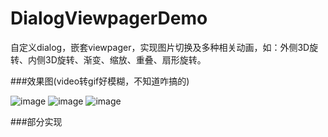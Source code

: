 # DialogViewpagerDemo
自定义dialog，嵌套viewpager，实现图片切换及多种相关动画，如：外侧3D旋转、内侧3D旋转、渐变、缩放、重叠、扇形旋转。

###效果图(video转gif好模糊，不知道咋搞的)

![image](img01.gif)
![image](img02.gif)
![image](img03.gif)

###部分实现
